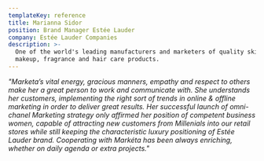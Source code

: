 ```yaml
---
templateKey: reference
title: Marianna Sidor
position: Brand Manager Estée Lauder
company: Estée Lauder Companies
description: >-
  One of the world's leading manufacturers and marketers of quality skin care,
  makeup, fragrance and hair care products.
---
```

_"Marketa’s vital energy, gracious manners, empathy and respect to others make her a great person to work and communicate with. She understands her customers, implementing the right sort of trends in online & offline marketing in order to deliver great results. Her successful launch of omni-chanel Marketing strategy only affirmed her position of competent business women, capable of attracting new customers from Millenials into our retail stores while still keeping the characteristic luxury positioning of Estée Lauder brand. Cooperating with Markéta has been always enriching, whether on daily agenda or extra projects."_
